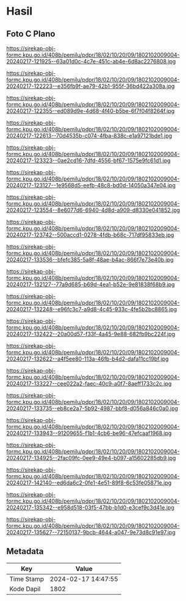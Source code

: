 # Hasil

## Foto C Plano

https://sirekap-obj-formc.kpu.go.id/408b/pemilu/pdpr/18/02/10/20/09/1802102009004-20240217-121925--63a01d0c-4c7e-451c-ab4e-6d8ac2276808.jpg

https://sirekap-obj-formc.kpu.go.id/408b/pemilu/pdpr/18/02/10/20/09/1802102009004-20240217-122223--e356fb9f-ae79-42b1-955f-36bd422a308a.jpg

https://sirekap-obj-formc.kpu.go.id/408b/pemilu/pdpr/18/02/10/20/09/1802102009004-20240217-122355--ed089d9e-4d68-4f40-b5be-6f7f04f8264f.jpg

https://sirekap-obj-formc.kpu.go.id/408b/pemilu/pdpr/18/02/10/20/09/1802102009004-20240217-122613--70d4535b-c074-4fba-838c-e1a97121bde1.jpg

https://sirekap-obj-formc.kpu.go.id/408b/pemilu/pdpr/18/02/10/20/09/1802102009004-20240217-123323--0ae2cd16-7dfd-4556-bf67-1575e9fc61d1.jpg

https://sirekap-obj-formc.kpu.go.id/408b/pemilu/pdpr/18/02/10/20/09/1802102009004-20240217-123127--1e9568d5-eefb-48c8-bd0d-14050a347e04.jpg

https://sirekap-obj-formc.kpu.go.id/408b/pemilu/pdpr/18/02/10/20/09/1802102009004-20240217-123554--8e6077d6-6940-4d8d-a909-d8330e041852.jpg

https://sirekap-obj-formc.kpu.go.id/408b/pemilu/pdpr/18/02/10/20/09/1802102009004-20240217-123742--500accd1-0278-4fdb-b68c-717df95833eb.jpg

https://sirekap-obj-formc.kpu.go.id/408b/pemilu/pdpr/18/02/10/20/09/1802102009004-20240217-133536--bfefc385-5a8f-48ae-b4ac-866f7e73e40b.jpg

https://sirekap-obj-formc.kpu.go.id/408b/pemilu/pdpr/18/02/10/20/09/1802102009004-20240217-132127--77a9d685-b69d-4ea1-b52e-9e81838f68b9.jpg

https://sirekap-obj-formc.kpu.go.id/408b/pemilu/pdpr/18/02/10/20/09/1802102009004-20240217-132248--e96fc3c7-a9d8-4c45-933c-4fe5b2bc8865.jpg

https://sirekap-obj-formc.kpu.go.id/408b/pemilu/pdpr/18/02/10/20/09/1802102009004-20240217-132422--20a00d57-f33f-4a45-9e88-682fb9bc224f.jpg

https://sirekap-obj-formc.kpu.go.id/408b/pemilu/pdpr/18/02/10/20/09/1802102009004-20240217-132622--a4f5ee80-113a-46fb-b4d2-dafa11cc19bf.jpg

https://sirekap-obj-formc.kpu.go.id/408b/pemilu/pdpr/18/02/10/20/09/1802102009004-20240217-133227--cee022a2-faec-40c9-a0f7-8aeff1733c2c.jpg

https://sirekap-obj-formc.kpu.go.id/408b/pemilu/pdpr/18/02/10/20/09/1802102009004-20240217-133735--eb8ce2a7-5b92-4987-bbf8-d056a846c0a0.jpg

https://sirekap-obj-formc.kpu.go.id/408b/pemilu/pdpr/18/02/10/20/09/1802102009004-20240217-133943--91209655-f1b1-4cb6-be96-47efcaaf1968.jpg

https://sirekap-obj-formc.kpu.go.id/408b/pemilu/pdpr/18/02/10/20/09/1802102009004-20240217-134925--2fac09fc-0ee9-49e4-b097-a15602285db9.jpg

https://sirekap-obj-formc.kpu.go.id/408b/pemilu/pdpr/18/02/10/20/09/1802102009004-20240217-142140--ed6da6c2-0fe1-4e51-89f8-6c53fe05871e.jpg

https://sirekap-obj-formc.kpu.go.id/408b/pemilu/pdpr/18/02/10/20/09/1802102009004-20240217-135342--e958d518-03f5-47bb-b1d0-e3cef9c3d41e.jpg

https://sirekap-obj-formc.kpu.go.id/408b/pemilu/pdpr/18/02/10/20/09/1802102009004-20240217-135627--72150137-9bcb-4644-a047-9e73d8c91e97.jpg


## Metadata

| Key        | Value               |
| ---------- | ------------------- |
| Time Stamp | 2024-02-17 14:47:55 |
| Kode Dapil | 1802                |



